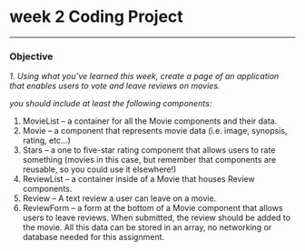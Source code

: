# week 2 Coding Project

---

### Objective

*1.	Using what you’ve learned this week, create a page of an application that enables users to vote and leave reviews on movies.*

*you should include at least the following components:* 

1. 	MovieList – a container for all the Movie components and their data.
2.	Movie – a component that represents movie data (i.e. image, synopsis, rating, etc…)
3. 	Stars – a one to five-star rating component that allows users to rate something (movies in this case, but remember that components are reusable, so you could use it elsewhere!)
4.  ReviewList – a container inside of a Movie that houses Review components.
5.  Review – A text review a user can leave on a movie.
6.  ReviewForm – a form at the bottom of a Movie component that allows users to leave reviews. When submitted, the review should be added to the movie. All this data can be stored in an array, no networking or database needed for this assignment.  